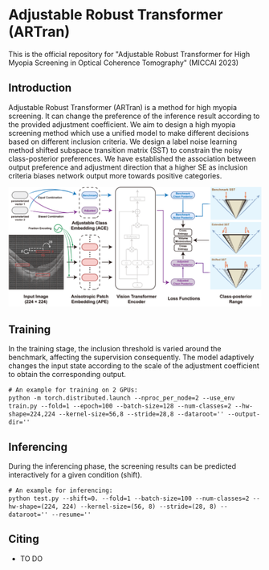 # Adjustable Robust Transformer (ARTran)

This is the official repository for "Adjustable Robust Transformer for High Myopia Screening in Optical Coherence Tomography" (MICCAI 2023)

## Introduction
Adjustable Robust Transformer (ARTran) is a method for high myopia screening. It can change the preference of the inference result according to the provided adjustment
coefficient. We aim to design a high myopia screening method which use a unified model to make different decisions based on different inclusion criteria. We design a label noise learning method shifted subspace transition matrix (SST) to constrain the noisy class-posterior preferences. We have established the association between output preference and adjustment direction that a higher SE as inclusion criteria biases network output more towards positive categories.

<img src="figs/fig-2.png">


## Training
In the training stage, the inclusion threshold is varied around the benchmark, affecting the supervision consequently. The model adaptively changes the input state according to the scale of the adjustment coefficient to obtain the corresponding output.
```
# An example for training on 2 GPUs:
python -m torch.distributed.launch --nproc_per_node=2 --use_env train.py --fold=1 --epoch=100 --batch-size=128 --num-classes=2 --hw-shape=224,224 --kernel-size=56,8 --stride=28,8 --dataroot='' --output-dir=''
```


## Inferencing
During the inferencing phase, the screening results can be predicted interactively for a given condition (shift).
```
# An example for inferencing:
python test.py --shift=0. --fold=1 --batch-size=100 --num-classes=2 --hw-shape=(224, 224) --kernel-size=(56, 8) --stride=(28, 8) --dataroot='' --resume=''
```


## Citing
- TO DO
